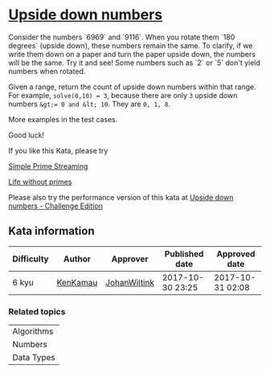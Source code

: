 
<h1><a href="https://www.codewars.com/kata/59f7597716049833200001eb">Upside down numbers</a></h1>
<p>
Consider the numbers `6969` and `9116`. When you rotate them `180 degrees` (upside down), these numbers remain the same. To clarify, if we write them down on a paper and turn the paper upside down, the numbers will be the same. Try it and see! Some numbers such as `2` or `5` don't yield numbers when rotated.

Given a range, return the count of upside down numbers within that range.  For example, `solve(0,10) = 3`, because there are only `3` upside down numbers `&gt;= 0 and &lt; 10`. They are `0, 1, 8`.

More examples in the test cases.

Good luck!

If you like this Kata, please try 

[Simple Prime Streaming](https://www.codewars.com/kata/5a908da30025e995880000e3)

[Life without primes](https://www.codewars.com/kata/59f8750ac374cba8f0000033)

Please also try the performance version of this kata at [Upside down numbers - Challenge Edition ](https://www.codewars.com/kata/59f98052120be4abfa000304)
</p>
<h2>Kata information</h2>
<table>
  <thead>
    <tr>
      <th>Difficulty</th>
      <th>Author</th>
      <th>Approver</th>
      <th>Published date</th>
      <th>Approved date</th>
    </tr>
  </thead>
  <tbody>
    <tr>
      <td>6 kyu</td>
      <td> <a href="https://www.codewars.com/users/KenKamau">KenKamau</a></td>
      <td> <a href="https://www.codewars.com/users/JohanWiltink">JohanWiltink</a></td>
      <td>2017-10-30 23:25</td>
      <td>2017-10-31 02:08</td>
    </tr>
  </tbody>
</table>
<h3>Related topics</h3>
<table>
  <tbody></tbody>
  <tr>
    <td>Algorithms</td>
  </tr>
  <tr>
    <td>Numbers</td>
  </tr>
  <tr>
    <td>Data Types</td>
  </tr>
</table>